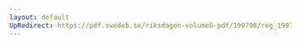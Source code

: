 ```yaml
---
layout: default
UpRedirect: https://pdf.swedeb.se/riksdagen-volumeG-pdf/199798/reg_199798/reg_199798_0126.pdf
---
```

